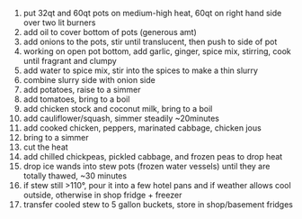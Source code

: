 1. put 32qt and 60qt pots on medium-high heat, 60qt on right hand side over two lit burners
1. add oil to cover bottom of pots (generous amt)
1. add onions to the pots, stir until translucent, then push to side of pot
1. working on open pot bottom, add garlic, ginger, spice mix, stirring, cook until fragrant and clumpy
1. add water to spice mix, stir into the spices to make a thin slurry
1. combine slurry side with onion side
1. add potatoes, raise to a simmer
1. add tomatoes, bring to a boil
1. add chicken stock and coconut milk, bring to a boil
1. add cauliflower/squash, simmer steadily ~20minutes
1. add cooked chicken, peppers, marinated cabbage, chicken jous
1. bring to a simmer
1. cut the heat
1. add chilled chickpeas, pickled cabbage, and frozen peas to drop heat
1. drop ice wands into stew pots (frozen water vessels) until they are totally thawed, ~30 minutes
1. if stew still >110°, pour it into a few hotel pans and if weather allows cool outside, otherwise in shop fridge + freezer
1. transfer cooled stew to 5 gallon buckets, store in shop/basement fridges
